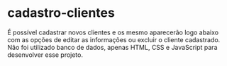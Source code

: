 # cadastro-clientes
É possível cadastrar novos clientes e os mesmo aparecerão logo abaixo com as opções de editar as informações ou excluir o cliente cadastrado. Não foi utilizado banco de dados, apenas HTML, CSS e JavaScript para desenvolver esse projeto. 
